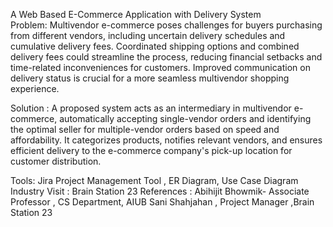 A Web Based E-Commerce Application with Delivery System   
Problem: Multivendor e-commerce poses challenges for buyers purchasing from different vendors, including uncertain delivery schedules and cumulative delivery fees. Coordinated shipping options and combined delivery fees could streamline the process, reducing financial setbacks and time-related inconveniences for customers. Improved communication on delivery status is crucial for a more seamless multivendor shopping experience.

Solution : A proposed system acts as an intermediary in multivendor e-commerce, automatically accepting single-vendor orders and identifying the optimal seller for multiple-vendor orders based on speed and affordability. It categorizes products, notifies relevant vendors, and ensures efficient delivery to the e-commerce company's pick-up location for customer distribution.

Tools: Jira Project Management Tool , ER Diagram, Use Case Diagram
Industry Visit : Brain Station 23
References : Abihijit Bhowmik- Associate Professor , CS Department, AIUB
                    Sani Shahjahan , Project Manager ,Brain Station 23
